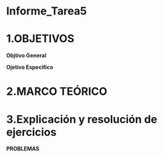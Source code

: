 # Informe_Tarea5
# **1.OBJETIVOS**

**Objtivo  General**

**Ojetivo Especifico**

# **2.MARCO TEÓRICO**

# **3.Explicación y resolución de ejercicios**

**PROBLEMAS**
